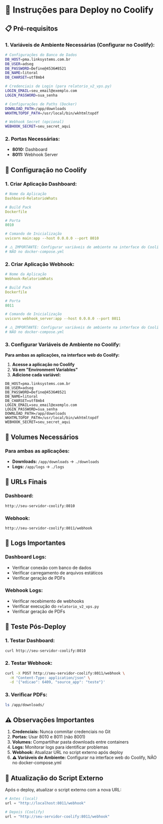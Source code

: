# 🚀 Instruções para Deploy no Coolify

## 📋 **Pré-requisitos**

### **1. Variáveis de Ambiente Necessárias (Configurar no Coolify):**

```bash
# Configurações do Banco de Dados
DB_HOST=pma.linksystems.com.br
DB_USER=adseg
DB_PASSWORD=Define@4536#8521
DB_NAME=litoral
DB_CHARSET=utf8mb4

# Credenciais de Login (para relatorio_v2_vps.py)
LOGIN_EMAIL=seu_email@exemplo.com
LOGIN_PASSWORD=sua_senha

# Configurações de Paths (Docker)
DOWNLOAD_PATH=/app/downloads
WKHTMLTOPDF_PATH=/usr/local/bin/wkhtmltopdf

# Webhook Secret (opcional)
WEBHOOK_SECRET=seu_secret_aqui
```

### **2. Portas Necessárias:**
- **8010:** Dashboard
- **8011:** Webhook Server

## 🔧 **Configuração no Coolify**

### **1. Criar Aplicação Dashboard:**

```yaml
# Nome da Aplicação
Dashboard-RelatorioWhats

# Build Pack
Dockerfile

# Porta
8010

# Comando de Inicialização
uvicorn main:app --host 0.0.0.0 --port 8010

# ⚠️ IMPORTANTE: Configurar variáveis de ambiente na interface do Coolify
# NÃO no docker-compose.yml
```

### **2. Criar Aplicação Webhook:**

```yaml
# Nome da Aplicação
Webhook-RelatorioWhats

# Build Pack
Dockerfile

# Porta
8011

# Comando de Inicialização
uvicorn webhook_server:app --host 0.0.0.0 --port 8011

# ⚠️ IMPORTANTE: Configurar variáveis de ambiente na interface do Coolify
# NÃO no docker-compose.yml
```

### **3. Configurar Variáveis de Ambiente no Coolify:**

**Para ambas as aplicações, na interface web do Coolify:**

1. **Acesse a aplicação no Coolify**
2. **Vá em "Environment Variables"**
3. **Adicione cada variável:**

```
DB_HOST=pma.linksystems.com.br
DB_USER=adseg
DB_PASSWORD=Define@4536#8521
DB_NAME=litoral
DB_CHARSET=utf8mb4
LOGIN_EMAIL=seu_email@exemplo.com
LOGIN_PASSWORD=sua_senha
DOWNLOAD_PATH=/app/downloads
WKHTMLTOPDF_PATH=/usr/local/bin/wkhtmltopdf
WEBHOOK_SECRET=seu_secret_aqui
```

## 📁 **Volumes Necessários**

### **Para ambas as aplicações:**
- **Downloads:** `/app/downloads` → `./downloads`
- **Logs:** `/app/logs` → `./logs`

## 🔗 **URLs Finais**

### **Dashboard:**
```
http://seu-servidor-coolify:8010
```

### **Webhook:**
```
http://seu-servidor-coolify:8011/webhook
```

## 📝 **Logs Importantes**

### **Dashboard Logs:**
- Verificar conexão com banco de dados
- Verificar carregamento de arquivos estáticos
- Verificar geração de PDFs

### **Webhook Logs:**
- Verificar recebimento de webhooks
- Verificar execução do `relatorio_v2_vps.py`
- Verificar geração de PDFs

## 🎯 **Teste Pós-Deploy**

### **1. Testar Dashboard:**
```bash
curl http://seu-servidor-coolify:8010
```

### **2. Testar Webhook:**
```bash
curl -X POST http://seu-servidor-coolify:8011/webhook \
  -H "Content-Type: application/json" \
  -d '{"edicao": 6409, "source_app": "teste"}'
```

### **3. Verificar PDFs:**
```bash
ls /app/downloads/
```

## ⚠️ **Observações Importantes**

1. **Credenciais:** Nunca commitar credenciais no Git
2. **Portas:** Usar 8010 e 8011 (não 8001)
3. **Volumes:** Compartilhar pasta downloads entre containers
4. **Logs:** Monitorar logs para identificar problemas
5. **Webhook:** Atualizar URL no script externo após deploy
6. **⚠️ Variáveis de Ambiente:** Configurar na interface web do Coolify, NÃO no docker-compose.yml

## 🔄 **Atualização do Script Externo**

Após o deploy, atualizar o script externo com a nova URL:

```python
# Antes (local)
url = "http://localhost:8011/webhook"

# Depois (Coolify)
url = "http://seu-servidor-coolify:8011/webhook"
``` 